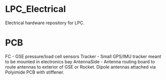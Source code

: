 # LPC_Electrical

Electrical hardware repository for LPC. 

# PCB
FC - GSE pressure/load cell sensors
Tracker - Small GPS/IMU tracker meant to be mounted in electronics bay
AntennaSide - Antenna routing board to route antennas to exterior of GSE or Rocket. Dipole antennas attached via Polyimide PCB with stiffener.

